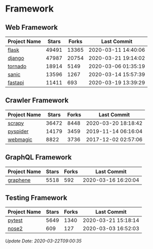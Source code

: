 # Framework

## Web Framework

| Project Name | Stars | Forks | Last Commit |
| ------------ | ----- | ----- | ----------- |
| [flask](https://github.com/pallets/flask) | 49491 | 13365 | 2020-03-11 14:40:06 |
| [django](https://github.com/django/django) | 47987 | 20754 | 2020-03-21 19:14:02 |
| [tornado](https://github.com/tornadoweb/tornado) | 18914 | 5149 | 2020-03-06 01:35:19 |
| [sanic](https://github.com/huge-success/sanic) | 13596 | 1267 | 2020-03-14 15:57:39 |
| [fastapi](https://github.com/tiangolo/fastapi) | 11411 | 693 | 2020-03-19 13:39:29 |

## Crawler Framework

| Project Name | Stars | Forks | Last Commit |
| ------------ | ----- | ----- | ----------- |
| [scrapy](https://github.com/scrapy/scrapy) | 36472 | 8448 | 2020-03-20 18:18:42 |
| [pyspider](https://github.com/binux/pyspider) | 14179 | 3459 | 2019-11-14 06:16:04 |
| [webmagic](https://github.com/code4craft/webmagic) | 8822 | 3736 | 2017-12-02 02:57:06 |

## GraphQL Framework

| Project Name | Stars | Forks | Last Commit |
| ------------ | ----- | ----- | ----------- |
| [graphene](https://github.com/graphql-python/graphene) | 5518 | 592 | 2020-03-16 16:20:04 |

## Testing Framework

| Project Name | Stars | Forks | Last Commit |
| ------------ | ----- | ----- | ----------- |
| [pytest](https://github.com/pytest-dev/pytest) | 5649 | 1340 | 2020-03-21 15:18:14 |
| [nose2](https://github.com/nose-devs/nose2) | 609 | 127 | 2020-03-03 16:52:03 |

*Update Date: 2020-03-22T09:00:35*